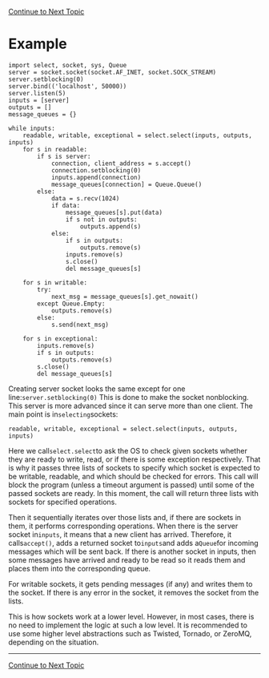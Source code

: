 <a href="https://github.com/CyberTrainingUSAF/08-Network-Programming/blob/master/00-Table-of-Contents.md" > Continue to Next Topic </a>

# Example

```text
import select, socket, sys, Queue
server = socket.socket(socket.AF_INET, socket.SOCK_STREAM)
server.setblocking(0)
server.bind(('localhost', 50000))
server.listen(5)
inputs = [server]
outputs = []
message_queues = {}

while inputs:
    readable, writable, exceptional = select.select(inputs, outputs, inputs)
    for s in readable:
        if s is server:
            connection, client_address = s.accept()
            connection.setblocking(0)
            inputs.append(connection)
            message_queues[connection] = Queue.Queue()
        else:
            data = s.recv(1024)
            if data:
                message_queues[s].put(data)
                if s not in outputs:
                    outputs.append(s)
            else:
                if s in outputs:
                    outputs.remove(s)
                inputs.remove(s)
                s.close()
                del message_queues[s]

    for s in writable:
        try:
            next_msg = message_queues[s].get_nowait()
        except Queue.Empty:
            outputs.remove(s)
        else:
            s.send(next_msg)

    for s in exceptional:
        inputs.remove(s)
        if s in outputs:
            outputs.remove(s)
        s.close()
        del message_queues[s]
```

Creating server socket looks the same except for one line:`server.setblocking(0)` This is done to make the socket nonblocking. This server is more advanced since it can serve more than one client. The main point is in`selecting`sockets:

```text
readable, writable, exceptional = select.select(inputs, outputs, inputs)
```

Here we call`select.select`to ask the OS to check given sockets whether they are ready to write, read, or if there is some exception respectively. That is why it passes three lists of sockets to specify which socket is expected to be writable, readable, and which should be checked for errors. This call will block the program \(unless a timeout argument is passed\) until some of the passed sockets are ready. In this moment, the call will return three lists with sockets for specified operations.

Then it sequentially iterates over those lists and, if there are sockets in them, it performs corresponding operations. When there is the server socket in`inputs`, it means that a new client has arrived. Therefore, it calls`accept()`, adds a returned socket to`inputs`and adds a`Queue`for incoming messages which will be sent back. If there is another socket in inputs, then some messages have arrived and ready to be read so it reads them and places them into the corresponding queue.

For writable sockets, it gets pending messages \(if any\) and writes them to the socket. If there is any error in the socket, it removes the socket from the lists.

This is how sockets work at a lower level. However, in most cases, there is no need to implement the logic at such a low level. It is recommended to use some higher level abstractions such as Twisted, Tornado, or ZeroMQ, depending on the situation.

---

<a href="https://github.com/CyberTrainingUSAF/08-Network-Programming/blob/master/08-advanced-functionality/socketserver/README.md" > Continue to Next Topic </a>
